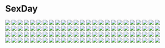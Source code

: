 # SexDay
![](https://konachan.com/image/4837067f2bdd23594d517c107a42e469/Konachan.com%20-%20116136%20all_male%20kaito%20male%20vocaloid.jpg)
![](https://konachan.com/image/10765483231c63e37019a9721e0821bd/Konachan.com%20-%20236266%20blue%20building%20city%20flowers%20nobody%20original%20scenic%20shamo_gin%20sky%20snow%20stairs%20tree.jpg)
![](https://konachan.com/image/3ee1c5d0a8752ed6dba121aae75f9c77/Konachan.com%20-%20148976%20doll%20flowers%20gary_%28ib%29%20ib%20ib_%28ib%29%20knife%20mary_%28ib%29%20rose%20seren_%28seresere%29.jpg)
![](https://konachan.com/image/771fad69722c50d31f6552c352e48834/Konachan.com%20-%20276097%20ass%20blonde_hair%20blue_eyes%20blush%20brown_eyes%20brown_hair%20couch%20green_eyes%20headband%20long_hair%20navel%20necklace%20panties%20pantyhose%20thighhighs%20underwear.jpg)
![](https://konachan.com/jpeg/ce5f1ecb7b1f422998e93a9981364f99/Konachan.com%20-%2084508%20anthropomorphism%20pixiv-tan.jpg)
![](https://konachan.com/image/6b78087b90795a911ea957b3457bfc42/Konachan.com%20-%20183897%20amamine%20animal_ears%20foxgirl%20hatsuse_izuna%20no_game_no_life%20white.jpg)
![](https://konachan.com/image/d33ff1a8acc402aa2fc2eed727df1f87/Konachan.com%20-%207981%20animal_ears%20autumn%20blue_hair%20blush%20brown_hair%20bunny_ears%20bunnygirl%20forest%20inaba_tewi%20leaves%20long_hair%20red_eyes%20short_hair%20tie%20touhou%20tree%20wink.jpg)
![](https://konachan.com/image/3d89f91bb2eba3c8ece8c982e699ee6a/Konachan.com%20-%2049476%20akiyama_mio%20k-on%21.jpg)
![](https://konachan.com/image/c3d5ab05fdea74f5e9e27a1c0eb8b3dd/Konachan.com%20-%2039562%20christmas%20hidamari_sketch%20miyako%20ume_aoki%20yuno.jpg)
![](https://konachan.com/image/d55a5bb57b274a458c9e4273f2a8aefe/Konachan.com%20-%20148099%202girls%20blonde_hair%20book%20bow%20dress%20flandre_scarlet%20haru_ion%20hat%20long_hair%20pink_hair%20purple_eyes%20red_eyes%20ribbons%20short_hair%20touhou%20vampire%20wings.jpg)
![](https://konachan.com/image/443253dcdc1ced0982becb27f300f485/Konachan.com%20-%20291083%20animal%20bird%20eichi_%28skskdi12z%29%20gun%20headdress%20maid%20original%20short_hair%20weapon.jpg)
![](https://konachan.com/image/fa3f9ee4f02b9f032fa6ee23d4f4be4e/Konachan.com%20-%20222210%20animal_ears%20armor%20ass%20blush%20dark_skin%20dress%20fate_apocrypha%20fate_extra%20fate_extra_ccc%20fate_%28series%29%20group%20jack_the_ripper%20loli%20sesield%20tail%20thighhighs.jpg)
![](https://konachan.com/jpeg/4383aed10400d7f5cabbd90447674a17/Konachan.com%20-%20116871%20game_cg%20gray_hair%20hat%20long_hair%20nameless_girl_%28suika_niritsu%29%20red_eyes%20suika_niritsu%20swimsuit%20water.jpg)
![](https://konachan.com/image/e0fda0618e092ad6ce86ba8d77170641/Konachan.com%20-%20268822%202girls%20animal%20aqua_eyes%20bed%20blush%20bow%20bra%20breasts%20brown_hair%20cat%20green_eyes%20hug%20long_hair%20navel%20original%20panties%20thighhighs%20twintails%20underwear.jpg)
![](https://konachan.com/jpeg/10b00872e5e687b3c7b0bf314ffd0df5/Konachan.com%20-%2093422%20chibi%20game_cg%20komowata_haruka%20pointed_ears%20suzukaze_no_melt%20suzu_%28suzukaze_no_melt%29%20whirlpool%20white.jpg)
![](https://konachan.com/image/5e59eb56f1bb099030472e64f630a6e4/Konachan.com%20-%20117745%20caffein%20vocaloid%20windows%20yowane_haku.jpg)
![](https://konachan.com/image/4c0cd041795f6a7796bad65f83f69640/Konachan.com%20-%20300792%202girls%20aliasing%20apron%20bikini_top%20blonde_hair%20breast_hold%20breasts%20cleavage%20eyepatch%20long_hair%20maid%20navel%20original%20red_eyes%20red_hair%20skirt%20thighhighs.jpg)
![](https://konachan.com/image/761b7088f4c4711065fa3177f8051dab/Konachan.com%20-%2019238%20barefoot%20gotoh_keiji%20gray_hair%20hoshino_ruri%20long_hair%20martian_successor_nadesico%20twintails%20watermark%20yellow_eyes.jpg)
![](https://konachan.com/image/89d60c81ae15dfbea90d7f7afe4bc284/Konachan.com%20-%20160978%20armin_arlert%20bertholt_fubar%20christa_renz%20conny_springer%20eren_jaeger%20group%20jean_kirchstein%20reiner_braun%20sasha_browse%20sword%20weapon%20yanzhan.jpg)
![](https://konachan.com/image/507bef1d7576ac5bbc292b92f5fe22cc/Konachan.com%20-%20251306%20bandage%20blush%20breasts%20crown%20flowers%20gloves%20green_eyes%20long_hair%20nyantype%20panties%20ponytail%20scan%20tagme_%28artist%29%20underwear%20wink%20yame_yukana.jpg)
![](https://konachan.com/jpeg/b62011c1f95423263241608135960994/Konachan.com%20-%20229684%20apple%20black_hair%20blush%20candy%20close%20food%20fruit%20japanese_clothes%20kantoku%20original%20purple_eyes%20scan%20shizuku_%28kantoku%29%20third-party_edit%20white%20yukata.jpg)
![](https://konachan.com/jpeg/425a8f3da1b416cad749787ea26373a4/Konachan.com%20-%2069618%20breasts%20censored%20game_cg%20hachikazuki_chizuru%20harukazedori_ni_tomarigi_wo_2nd_story%20japanese_clothes%20miko%20nipples%20paizuri%20penis%20skyfish.jpg)
![](https://konachan.com/image/bbcf470e8d6bf6065175a38c86a4279d/Konachan.com%20-%2025242%20black%20logo%20mai-hime%20mai-otome.jpg)
![](https://konachan.com/image/a570ff20422345dd2c920d92c2e8e1fc/Konachan.com%20-%2064353%20animal_ears%20kamui_gakupo%20male%20megurine_luka%20nm17%20tail%20vocaloid.jpg)
![](https://konachan.com/image/9356a99c860e6dcb57a1851ecde2cb8c/Konachan.com%20-%2062293%20animal%20black_hair%20bloomers%20blue_eyes%20blue_hair%20bondage%20cat%20crab%20doll%20gray_eyes%20group%20loli%20panties%20snake%20twintails%20underwear%20white%20yellow_eyes.jpg)
![](https://konachan.com/image/fd56ccffaabb0c1f438c37ee4002962f/Konachan.com%20-%2073070%20animal%20bandage%20bicolored_eyes%20bird%20black_hair%20iwai_ryo%20long_hair%20original%20sky%20techgirl%20third-party_edit%20water.jpg)
![](https://konachan.com/jpeg/cfc9504bb25020182b7aa599eb3b2ca5/Konachan.com%20-%20283153%20animal%20ass%20bell%20blush%20inaba_tsukuyo%20katana%20loli%20long_hair%20miko%20nopan%20rabbit%20ratryu%20red_eyes%20socks%20sword%20twintails%20weapon%20white%20white_hair.jpg)
![](https://konachan.com/jpeg/e804aaf01769ca79041d3b9d2976f325/Konachan.com%20-%20147919%20brown_eyes%20brown_hair%20gun%20seto_yuuki_%28splinter_123%29%20short_hair%20skirt%20thighhighs%20weapon.jpg)
![](https://konachan.com/jpeg/62754149cd758cab10ede17f92bd4fce/Konachan.com%20-%20242504%20black_hair%20blush%20brown_eyes%20clouds%20drink%20group%20kimi_no_na_wa%20male%20miyamizu_mitsuha%20natori_sayaka%20ranma_%28kamenrideroz%29%20short_hair%20sky%20tachibana_taki.jpg)
![](https://konachan.com/image/452cf98f4467600bae6ad5db112e717e/Konachan.com%20-%2047839%20animal_ears%20asahina_mikuru%20bunnygirl%20maid%20nagato_yuki%20nurse%20suzumiya_haruhi%20suzumiya_haruhi_no_yuutsu.jpg)
![](https://konachan.com/jpeg/c63f3514983dc0c9c27bc1098281877e/Konachan.com%20-%20235553%20black_hair%20breasts%20butterfly%20choker%20collar%20hc%20katana%20long_hair%20navel%20nipples%20nude%20original%20sword%20thighhighs%20topless%20weapon%20yellow_eyes.jpg)
![](https://konachan.com/image/2c8caae79915db395932a4b72506d96f/Konachan.com%20-%20187347%20afukuro%20blue_eyes%20blush%20bra%20breasts%20gray_hair%20hat%20misfortune-chan%20original%20panties%20pantyhose%20short_hair%20underwear.jpg)
![](https://konachan.com/jpeg/bb7fdf67f642b9a41634b06a1d15c281/Konachan.com%20-%20238290%20animal%20bicolored_eyes%20blonde_hair%20book%20bow%20cat%20clouds%20dress%20drink%20flowers%20long_hair%20male%20original%20petals%20short_hair%20sky%20yumeichigo_alice.jpg)
![](https://konachan.com/image/81167f8b60737b58006d0363df255969/Konachan.com%20-%20110554%20bandage%20bikini_top%20breast_grab%20chain%20gun%20red_eyes%20red_hair%20shorts%20tagme%20thighhighs%20ulisutariasu%20underboob%20weapon.jpg)
![](https://konachan.com/image/c0a659ff225ff4629499f58e9434ba4c/Konachan.com%20-%20174856%20aki_%28akisora_hiyori%29%20blush%20boots%20christmas%20hat%20original%20panties%20santa_costume%20santa_hat%20snow%20stockings%20underwear.jpg)
![](https://konachan.com/image/c97417a70a4ef5ac1d3bbc6034a0492a/Konachan.com%20-%20163097%20arvalis%20cacnea%20dwebble%20flygon%20pokemon%20realistic%20sandshrew%20scraggy%20sewaddle%20silhouette%20trapinch%20vibrava%20watermark.jpg)
![](https://konachan.com/image/7c87755d408f4e1e08e29afcc7b80adf/Konachan.com%20-%20274043%20blue_hair%20close%20eluthel%20idolmaster%20idolmaster_cinderella_girls%20loli%20long_hair%20purple_eyes%20sajou_yukimi%20thighhighs.jpg)
![](https://konachan.com/image/1d1b7a14b05559900ce8c39a04ee7524/Konachan.com%20-%2096724%20blue_eyes%20long_hair%20megurine_luka%20pink_hair%20vocaloid.jpg)
![](https://konachan.com/image/7836dfde3b7a342a4d28e9dde32c38ef/Konachan.com%20-%20133938%20braids%20brown_hair%20knife%20kugifumi_rinne%20madotsuki%20yume_nikki.jpg)
![](https://konachan.com/image/f546003858749963c16fcafac6525cf2/Konachan.com%20-%20211955%20aqua_eyes%20aqua_hair%20ball%20basketball%20bloomers%20blush%20cameltoe%20long_hair%20nipples%20no_bra%20papino%20shirt_lift%20sport%20thighhighs%20twintails%20underboob%20vocaloid.jpg)
![](https://konachan.com/image/764704f00ee01481cf5fcdcc2cb7f1e5/Konachan.com%20-%20102093%20book%20bow%20clouds%20glasses%20group%20hatsune_miku%20headphones%20kagamine_len%20kagamine_rin%20kaito%20male%20meiko%20pisuke%20sky%20thighhighs%20twintails%20vocaloid.jpg)
![](https://konachan.com/jpeg/be3afadfa63d36d94ded4e29bc052f2f/Konachan.com%20-%20108832%20animal_ears%20catgirl%20cygnus%20k-on%21%20nakano_azusa%20nipples%20panties%20striped_panties%20tail%20thighhighs%20underwear.jpg)
![](https://konachan.com/jpeg/15d95bdde5c8a6ba59bb689e626083a9/Konachan.com%20-%20180589%20blonde_hair%20breasts%20c%3Adrive%20dengeki_hime%20food%20fusataka_shikibu%20long_hair%20nipples%20nude%20roppongi_sakura%20scan%20thighhighs%20twintails.jpg)
![](https://konachan.com/image/2e2b91dab4892142b367f2d3ae415dc9/Konachan.com%20-%20124464%20black_hair%20black_rock_shooter%20blue_eyes%20chain%20kuroi_mato%20moekyon%20shorts%20skull%20twintails%20weapon.jpg)
![](https://konachan.com/jpeg/e8565d3a695222391dbd46f4a37e2c17/Konachan.com%20-%20218964%20desutoro_246%20glasses%20group%20gun%20kneehighs%20koh_%28minagi_kou%29%20school_uniform%20short_hair%20tagme%20tagme_%28character%29%20weapon.jpg)
![](https://konachan.com/image/52bc44a8ad8ad3dd0fa1f32b6190655e/Konachan.com%20-%20167580%202girls%20aliasing%20barefoot%20beach%20bikini%20blue_eyes%20blue_hair%20breasts%20cleavage%20clouds%20hat%20headband%20ikamusume%20long_hair%20signed%20sky%20swimsuit%20water.jpg)
![](https://konachan.com/jpeg/e5b541eef817c55fa89fe29eb9ea2fb7/Konachan.com%20-%20172729%20ass%20black_hair%20blue_eyes%20blush%20breasts%20censored%20game_cg%20long_hair%20mitsu_no_tama_yori_hime%20moonstone%20nipples%20nude%20ribbons%20sex%20thighhighs%20yamakaze_ran.jpg)
![](https://konachan.com/jpeg/44c3388196cc1809958878da90521e3e/Konachan.com%20-%20283429%20animal%20ass%20azur_lane%20bell%20bird%20blush%20bow%20catgirl%20flowers%20hat%20heart%20loli%20long_hair%20pantyhose%20pink_hair%20purinko%20purple_eyes%20ribbons%20shirt%20skirt%20tail.jpg)
![](https://konachan.com/image/218a868f8a979410d185e6eebfdc01a2/Konachan.com%20-%206803%20canvas.jpg)
![](https://konachan.com/jpeg/5a13c1a0f68f43776756d06ddecd1ed3/Konachan.com%20-%20216744%20aikatsu%21%20blonde_hair%20brown_hair%20dress%20gloves%20hoshimiya_ichigo%20kiriya_aoi%20kneehighs%20koruse%20long_hair%20ponytail%20purple_hair%20shibuki_ran.jpg)
![](https://konachan.com/jpeg/953ab2b113da012359762ae3b83807f1/Konachan.com%20-%20287326%20ball%20beach%20catgirl%20cherry%20drink%20flowers%20food%20fruit%20garter%20gray_hair%20karyl%20kokkoro%20long_hair%20navel%20pecorine%20shorts%20tail%20tentacles%20water%20wristwear.jpg)
![](https://konachan.com/jpeg/0a972fd6a264f3c8a7a0310647cec4e9/Konachan.com%20-%20169474%202girls%20aki_minoriko%20aki_shizuha%20blonde_hair%20gloves%20hat%20headphones%20kazetto%20navel%20red_eyes%20short_hair%20skirt%20thighhighs%20touhou.jpg)
![](https://konachan.com/jpeg/a34354c357abbc990f4c2707d6e8246c/Konachan.com%20-%20225423%202girls%20blue_hair%20bow%20bra%20breasts%20cleavage%20dark_skin%20navel%20nopan%20open_shirt%20pink_eyes%20pussy%20ribbons%20signed%20skirt%20twintails%20underwear%20wristwear.jpg)
![](https://konachan.com/image/95ff12fde3978bd45e6a71c1f8c75a09/Konachan.com%20-%2055330%202girls%20bikini%20horibe_hiderou%20swimsuit.jpg)
![](https://konachan.com/image/002cb86a433f270ba2677b2b5630a4ae/Konachan.com%20-%20297259%20animal_ears%20anthropomorphism%20atago_%28azur_lane%29%20azur_lane%20brown_eyes%20brown_hair%20close%20foxgirl%20katana%20mer%20military%20sword%20uniform%20weapon.jpg)
![](https://konachan.com/image/9fb9a09746e9bdb0a6582cfe9e3cd9e5/Konachan.com%20-%20299791%20armor%20blush%20bodysuit%20grandialee%20green_eyes%20green_hair%20long_hair%20pneuma_%28xenoblade%29%20ponytail%20xenoblade.jpg)
![](https://konachan.com/image/9ac63a733b7eaaa8caea5daee0959024/Konachan.com%20-%2065577%20akiyama_mio%20christmas%20k-on%21%20santa_costume.jpg)
![](https://konachan.com/image/eef51117bd18c785f60a8af7b02e4023/Konachan.com%20-%20115690%20blue_hair%20brown_hair%20dress%20game_cg%20koi_de_wa_naku%20makishima_yumi%20norifumi_%28koi_de_wa_naku%29%20short_hair%20tomose_shunsaku.jpg)
![](https://konachan.com/jpeg/aa723c4ed6838c31b102b648c4529e50/Konachan.com%20-%20284295%20asa_project%20ass%20bed%20black_hair%20blush%20book%20breasts%20fuyuichi_monme%20game_cg%20kisu_shiina%20nipples%20nude%20purple_eyes%20pussy%20thighhighs%20uncensored.jpg)
![](https://konachan.com/image/ffa9cd542e44633e697e22e9b87eb113/Konachan.com%20-%20201089%20animal_ears%20bow%20braids%20catgirl%20fang%20group%20houjuu_nue%20ichiba_youichi%20kaenbyou_rin%20kaku_seiga%20kumoi_ichirin%20tatara_kogasa%20touhou%20umbrella%20unzan%20wink.jpg)
![](https://konachan.com/image/dab03d3b6b1df0ce5dae6af8234f45bf/Konachan.com%20-%20145821%202girls%20awakumo%20black_hair%20brown_eyes%20brown_hair%20long_hair%20original%20red_eyes%20school_uniform%20short_hair%20skirt.jpg)
![](https://konachan.com/image/cc50beb39161b7f093c3ef6df101dfb9/Konachan.com%20-%20183414%20anthropomorphism%20braids%20cherry_blossoms%20flowers%20japanese_clothes%20lolita_fashion%20long_hair%20petals%20pink_hair%20red_eyes%20spring%20water%20xuan_ying%20yaguo.jpg)
![](https://konachan.com/image/bb38133149bf1e0a76dfae44ad6d6f4d/Konachan.com%20-%2014445%20after%20after_sweet_kiss%20blonde_hair%20brown_eyes%20headband%20kneehighs%20school_uniform%20short_hair%20taka_tony%20takawashi_nagisa.jpg)
![](https://konachan.com/image/ee3965fac17ff33a90f7d1c548710fe7/Konachan.com%20-%2033727%20tagme.jpg)
![](https://konachan.com/jpeg/42312e589a23e7fe89220671624a5d52/Konachan.com%20-%20149778%20game_cg%20navel_%28company%29%20nishimata_aoi%20tsuki_ni_yorisou_otome_no_sahou%20yanagase_minato.jpg)
![](https://konachan.com/image/69a3e6056981b6ae63ad949f30ddad4e/Konachan.com%20-%20281612%20blonde_hair%20clouds%20magic%20moon%20night%20roke_%28taikodon%29%20rumia%20short_hair%20skirt%20sky%20stars%20touhou%20tree.jpg)
![](https://konachan.com/image/8638060725ea8e8e968284b9c498f1db/Konachan.com%20-%20181189%20bed%20blush%20bra%20breast_hold%20breasts%20fingering%20long_hair%20masturbation%20nipples%20open_shirt%20original%20panties%20purple_hair%20pussy_juice%20s_kanojo%20underwear.jpg)
![](https://konachan.com/image/9da4f3581842f585d45489b121e6be70/Konachan.com%20-%2041202%20bed%20tagme.jpg)
![](https://konachan.com/image/8973c47799f302cf754720b4b2417ac1/Konachan.com%20-%20267676%202girls%20ass%20blue_eyes%20boots%20breasts%20brown_hair%20cleavage%20hug%20orange_hair%20panties%20scan%20scarf%20shangri-la%20short_hair%20skirt%20underwear%20upskirt%20wink%20wristwear.jpg)
![](https://konachan.com/image/8279f61c95d7d52649ffb99b1172d045/Konachan.com%20-%20101374%20aqua_hair%20hatsune_miku%20jjwww_love%20long_hair%20microphone%20thighhighs%20vocaloid.jpg)
![](https://konachan.com/jpeg/ddb5690501254ff311faa5f7334da636/Konachan.com%20-%20208563%202girls%20building%20crying%20flowers%20game_cg%20goth-loli%20gray_hair%20headband%20inugami_kira%20long_hair%20makura%20night%20rose%20sakura_no_uta%20tears%20tree%20white_hair.jpg)
![](https://konachan.com/image/81c9fefc36d6de0bf2ec00564ae8763f/Konachan.com%20-%20166372%20green_hair%20japanese_clothes%20kalalasan%20kochiya_sanae%20long_hair%20miko%20nipples%20pantyhose%20see_through%20touhou%20umbrella%20undressing%20wet%20yellow_eyes.jpg)
![](https://konachan.com/image/77aa5400d5988a2b8b7ed45251e27946/Konachan.com%20-%2083678%20building%20city%20clouds%20isai_shizuka%20rainbow%20scenic%20school_uniform%20sky%20tree.jpg)
![](https://konachan.com/jpeg/fd51d27f94b5c8e05cd648f0dbf68f28/Konachan.com%20-%20255900%20blush%20brown_eyes%20brown_hair%20kukiha%20long_hair%20male%20original%20scarf%20school_uniform.jpg)
![](https://konachan.com/image/8e621519434d17d9c0adbaa2bdae92b3/Konachan.com%20-%20251326%20bikini%20blue_hair%20blush%20bow%20brown_hair%20cropped%20gotou_jun%20hat%20headband%20loli%20long_hair%20megami%20navel%20purple_eyes%20scan%20short_hair%20swimsuit%20yellow_eyes.jpg)
![](https://konachan.com/image/5e414dd28ddf7fac67451f3a896b732f/Konachan.com%20-%20280896%20apron%20bell%20blush%20bow%20braids%20breasts%20catgirl%20dress%20food%20fruit%20ice_cream%20long_hair%20maid%20nipples%20ponytail%20strawberry%20tail%20thighhighs%20watermark.jpg)
![](https://konachan.com/image/a22e928825ba888ac3e6e799b1809473/Konachan.com%20-%2085413%20houraisan_kaguya%20ibuki_suika%20reiuji_utsuho%20remilia_scarlet%20rope%20saigyouji_yuyuko%20shikieiki_yamaxanadu%20touhou%20vampire%20yasaka_kanako.jpg)
![](https://konachan.com/image/8cba38ffeb071b967391081bdba01757/Konachan.com%20-%2011893%20all_male%20male%20mugen%20samurai_champloo.jpg)
![](https://konachan.com/image/6e338b3fd041ccfb33d72aff5a46e9b1/Konachan.com%20-%2028506%20chu_x_chu%20game_cg%20unisonshift.jpg)
![](https://konachan.com/image/bd4f123889d3be15a003cfff9a8a39b5/Konachan.com%20-%20121174%20gumi%20keepout%20original%20tagme_%28character%29%20vocaloid.jpg)
![](https://konachan.com/image/2696f5d53a87e61a1e1e57f023c38796/Konachan.com%20-%20170334%20aqua_eyes%20blue%20blue_hair%20bow%20headband%20jpeg_artifacts%20madobe_nanami%20microsoft%20os-tan%20short_hair%20skirt%20windows%20zoom_layer.jpg)
![](https://konachan.com/image/dfa835d9739e137b232add45367d7a65/Konachan.com%20-%20173816%20black_hair%20blue_eyes%20blue_hair%20blush%20brown_eyes%20brown_hair%20drink%20green_hair%20group%20hat%20long_hair%20microphone%20pink_eyes%20pink_hair%20short_hair%20uniform.jpg)
![](https://konachan.com/image/1300416d1292cab9bdd77b8e04ebe045/Konachan.com%20-%20217077%20aioi_yuuko%20beach%20bikini%20breasts%20cleavage%20group%20hirasawa_yui%20k-on%21%20kazu-chan%20long_hair%20nichijou%20rainbow%20swimsuit%20tagme%20touhou%20umbrella%20vocaloid.jpg)
![](https://konachan.com/image/a48d2b7716be89376ff533066885539f/Konachan.com%20-%2039951%20aquaplus%20kouno_harumi%20leaf%20mitsumi_misato%20to_heart%20to_heart_2%20to_heart_2_another_days.jpg)
![](https://konachan.com/image/1acbe1ba9514b865eb72a9dabe0b4846/Konachan.com%20-%20166233%20alice_in_wonderland%20blue_eyes%20blue_hair%20bow%20cosplay%20flowers%20hat%20hatsune_miku%20liuli%20long_hair%20thighhighs%20twintails%20vocaloid.jpg)
![](https://konachan.com/image/0c877570447fc4f6317d8a34a68863a3/Konachan.com%20-%20102828%20brown_eyes%20flowers%20hanasaku_iroha%20japanese_clothes%20matsumae_ohana%20miso1006.jpg)
![](https://konachan.com/jpeg/20f8ef323af739d52fdaccf7c91e947b/Konachan.com%20-%20267134%20alisa_ilinichina_amiella%20anus%20ass%20bed%20blue_eyes%20blush%20censored%20cum%20god_eater%20gray_hair%20long_hair%20nopan%20oxxo_%28dlengur%29%20pubic_hair%20pussy%20wristwear.jpg)
![](https://konachan.com/image/7504e673524163e98d16f094b87a7189/Konachan.com%20-%20287293%20building%20city%20oboro_%28hika_fin%29%20original%20scenic%20sunset%20tree.jpg)
![](https://konachan.com/image/cb03690c6197ea0d8f4c11914777be54/Konachan.com%20-%2010887%20barasuishou%20chinese_clothes%20chinese_dress%20eyepatch%20flowers%20rozen_maiden.jpg)
![](https://konachan.com/jpeg/e6b93b584708824d0cbc6139c9de8a1d/Konachan.com%20-%20217735%202girls%20black_hair%20breasts%20cleavage%20dress%20hyperdimension_neptunia%20kazenokaze%20nepgear%20purple_eyes%20purple_hair%20red_eyes%20thighhighs.jpg)
![](https://konachan.com/image/bc795ae2075ff24868a3bd2ed3b3d9ef/Konachan.com%20-%20235082%20blonde_hair%20choker%20dress%20headdress%20long_hair%20ogami_kazuki%20orange_eyes%20racua_%28sennen_sensou_aigis%29%20ribbons%20sennen_sensou_aigis%20vampire.jpg)
![](https://konachan.com/image/fae87b1550c88dcec30f3d4e007ed54f/Konachan.com%20-%2099422%20charlotte_%28mahou_shoujo_madoka_magica%29%20mahou_shoujo_madoka_magica%20tomoe_mami.jpg)
![](https://konachan.com/jpeg/d1c9c29f3d6715cc9986e13a12f9f815/Konachan.com%20-%20226692%20akai_sashimi%20animal%20animal_ears%20black_eyes%20black_hair%20dress%20fish%20foxgirl%20leaves%20original%20polychromatic%20school_uniform%20short_hair%20tail.jpg)
![](https://konachan.com/jpeg/58bc5ecb63f0345a13034641f94e96ca/Konachan.com%20-%20245985%20black_hair%20elbow_gloves%20fire_emblem%20fire_emblem_fates%20fire_emblem_if%20gloves%20long_hair%20navel%20nyx_%28fire_emblem%29%20purple_eyes%20tattoo%20tempe%20thighhighs.jpg)
![](https://konachan.com/image/e9850a2770edfd819f2166ccdcf8febd/Konachan.com%20-%20249539%20blonde_hair%20blush%20brown_eyes%20couch%20futaba_anzu%20hoodie%20idolmaster%20idolmaster_cinderella_girls%20loli%20long_hair%20ookanehira%20shorts.jpg)
![](https://konachan.com/image/bf0b2fdd36f3532958583ba42e647fcd/Konachan.com%20-%20212637%20aliasing%20original%20thighhighs%20wataru_kuri%20zettai_ryouiki.jpg)
![](https://konachan.com/jpeg/730b4126bdc041ced9dfdb379c1151d5/Konachan.com%20-%20122816%20animal_ears%20blonde_hair%20blue_eyes%20seeu%20third-party_edit%20vocaloid.jpg)
![](https://konachan.com/image/a279b0b36c031621ea53f6be7c861922/Konachan.com%20-%20184755%20breasts%20guilty_crown%20kawarajima_kou%20navel%20yuzuriha_inori.jpg)
![](https://konachan.com/image/955ab6d654ea68ec326e2e4dab3ac20b/Konachan.com%20-%20146544%20eyepatch%20izumi_mahiru%20light%20marlene_frankenstein%20short_hair%20zero_infinity_-devil_of_maxwell-.jpg)
![](https://konachan.com/image/6b0c7a2db47ad4dd20ef936c50e634bb/Konachan.com%20-%2037608%20card_captor_sakura%20kinomoto_sakura.jpg)
